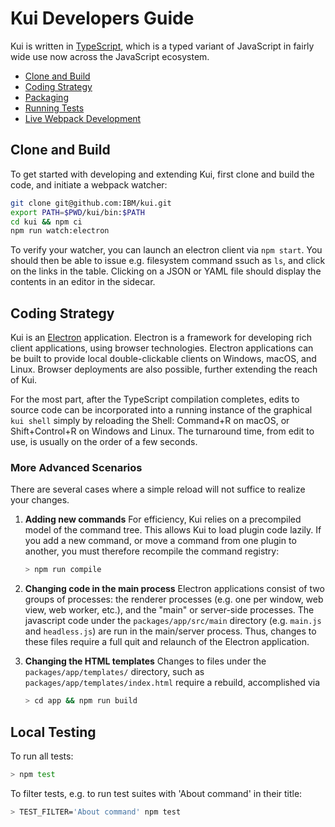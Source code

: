 # Kui Developers Guide

Kui is written in [TypeScript](https://www.typescriptlang.org/), which
is a typed variant of JavaScript in fairly wide use now across the
JavaScript ecosystem.

- [Clone and Build](#clone-and-build)
- [Coding Strategy](#coding-strategy)
- [Packaging](packaging.md)
- [Running Tests](#local-testing)
- [Live Webpack Development](live-webpack-development.md)

## Clone and Build

To get started with developing and extending Kui, first clone and
build the code, and initiate a webpack watcher:

```bash
git clone git@github.com:IBM/kui.git
export PATH=$PWD/kui/bin:$PATH
cd kui && npm ci
npm run watch:electron
```

To verify your watcher, you can launch an electron client via `npm start`. You should then be able to issue e.g. filesystem command ssuch
as `ls`, and click on the links in the table. Clicking on a JSON or
YAML file should display the contents in an editor in the sidecar.

## Coding Strategy

Kui is an [Electron](https://electron.atom.io/) application. Electron
is a framework for developing rich client applications, using browser
technologies. Electron applications can be built to provide local
double-clickable clients on Windows, macOS, and Linux. Browser
deployments are also possible, further extending the reach of Kui.

For the most part, after the TypeScript compilation completes, edits
to source code can be incorporated into a running instance of the
graphical `kui shell` simply by reloading the Shell: Command+R on
macOS, or Shift+Control+R on Windows and Linux. The turnaround time,
from edit to use, is usually on the order of a few seconds.

### More Advanced Scenarios

There are several cases where a simple reload will not suffice to
realize your changes.

1.  **Adding new commands** For efficiency, Kui relies on a
    precompiled model of the command tree. This allows Kui to load
    plugin code lazily. If you add a new command, or move a command
    from one plugin to another, you must therefore recompile the
    command registry:

    ```bash
    > npm run compile
    ```

2.  **Changing code in the main process** Electron applications
    consist of two groups of processes: the renderer processes
    (e.g. one per window, web view, web worker, etc.), and the "main"
    or server-side processes. The javascript code under the
    `packages/app/src/main` directory (e.g. `main.js` and `headless.js`) are
    run in the main/server process. Thus, changes to these files
    require a full quit and relaunch of the Electron application.

3.  **Changing the HTML templates** Changes to files under the
    `packages/app/templates/` directory, such as `packages/app/templates/index.html` require a
    rebuild, accomplished via

    ```bash
    > cd app && npm run build
    ```

## Local Testing

To run all tests:

```bash
> npm test
```

To filter tests, e.g. to run test suites with 'About command' in their title:

```bash
> TEST_FILTER='About command' npm test
```
